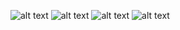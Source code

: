 ![alt text](https://user-images.githubusercontent.com/79257136/116923246-abe01680-ac6b-11eb-8a3b-a8f721aed47a.png?raw=true)
![alt text](https://user-images.githubusercontent.com/79257136/116923263-b0a4ca80-ac6b-11eb-8967-b77e79e41231.png?raw=true)
![alt text](https://user-images.githubusercontent.com/79257136/116923275-b4385180-ac6b-11eb-821f-d5cff9d3dd1a.png?raw=true)
![alt text](https://user-images.githubusercontent.com/79257136/116923292-b7cbd880-ac6b-11eb-9c50-53f6a37a29ca.png?raw=true)

